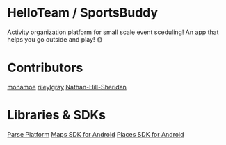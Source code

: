 # HelloTeam / SportsBuddy 
Activity organization platform for small scale event sceduling! 
An app that helps you go outside and play! 🌞

# Contributors
[monamoe](https://github.com/monamoe)
[rileylgray](https://github.com/rileylgray)
[Nathan-Hill-Sheridan](https://github.com/Nathan-Hill-Sheridan)

# Libraries & SDKs
[Parse Platform](https://docs.parseplatform.org/android/guide/)
[Maps SDK for Android](https://developers.google.com/maps/documentation/android-sdk/overview)
[Places SDK for Android](https://developers.google.com/maps/documentation/places/android-sdk/overview)



